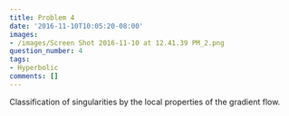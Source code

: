 ```yaml
---
title: Problem 4
date: '2016-11-10T10:05:20-08:00'
images:
- /images/Screen Shot 2016-11-10 at 12.41.39 PM_2.png
question_number: 4
tags:
- Hyperbolic
comments: []
---
```

Classification of singularities by the local properties of the gradient flow.

